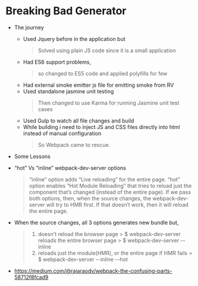 # Breaking Bad Generator

* The journey
    - Used Jquery before in the application but
        > Solved using plain JS code since it is a small application
    - Had ES6 support problems, 
        > so changed to ES5 code and applied polyfills for few
    - Had external smoke emitter js file for emitting smoke from RV 
    - Used standalone jasmine unit testing 
        > Then changed to use Karma for running Jasmine unit test cases
    - Used Gulp to watch all file changes and build
    - While building i need to inject JS and CSS files directly into html instead of manual configuration
        > So Webpack came to rescue.  

* Some Lessons

- “hot” Vs “inline” webpack-dev-server options
    >“inline” option adds “Live reloading” for the entire page. “hot” option enables “Hot Module Reloading” that tries to reload just the component that’s changed (instead of the entire page). If we pass both options, then, when the source changes, the webpack-dev-server will try to HMR first. If that doesn’t work, then it will reload the entire page.

- When the source changes, all 3 options generates new bundle but,
 
    > 1. doesn't reload the browser page
        > $ webpack-dev-server
    > reloads the entire browser page
        > $ webpack-dev-server --inline
    > 3. reloads just the module(HMR), or the entire page if HMR fails
        > $ webpack-dev-server  --inline --hot
- https://medium.com/@rajaraodv/webpack-the-confusing-parts-58712f8fcad9